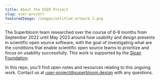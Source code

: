 ```yaml
---
title: About the USER Project
slug: user-project
featuredImage: /images/untitled_artwork 2.png
---
```

The Superbloom team researched over the course of 6-8 months from September 2022 until May 2023 around how usability and design presents in scientific open source software, with the goal of investigating what are the conditions that enable scientific open source teams to prioritize and focus on usability successfully. This work is supported by the [Sloan Foundation](https://sloan.org/).



In this repo, you'll find open notes and resources relating to this ongoing work. Contact us at <a href="user-project@superbloom.design">user-project@superbloom.design</a>  with any questions.
